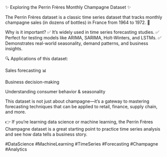 ✨ Exploring the Perrin Frères Monthly Champagne Dataset ✨

The Perrin Frères dataset is a classic time series dataset that tracks monthly champagne sales (in dozens of bottles) in France from 1964 to 1972. 🍾

Why is it important?
✅ It’s widely used in time series forecasting studies.
✅ Perfect for testing models like ARIMA, SARIMA, Holt-Winters, and LSTMs.
✅ Demonstrates real-world seasonality, demand patterns, and business insights.

🔍 Applications of this dataset:

Sales forecasting 📊

Business decision-making

Understanding consumer behavior & seasonality

This dataset is not just about champagne—it’s a gateway to mastering forecasting techniques that can be applied to retail, finance, supply chain, and more.

👉 If you’re learning data science or machine learning, the Perrin Frères Champagne dataset is a great starting point to practice time series analysis and see how data tells a business story.

#DataScience #MachineLearning #TimeSeries #Forecasting #Champagne #Analytics
